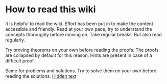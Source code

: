 # How to read this wiki

It is helpful to read the wiki. Effort has been put in to make the content accessible and friendly. Read at your own pace, try to understand the concepts thoroughly before moving on. Take regular breaks. But also read regularly. 

Try proving theorems on your own before reading the proofs. The proofs are collapsed by default for this reason. Hints are present in case of a difficult proof.

Same for problems and solutions. Try to solve them on your own before reading the solutions. 
<abbr title="This is title">Hidden text</abbr>
